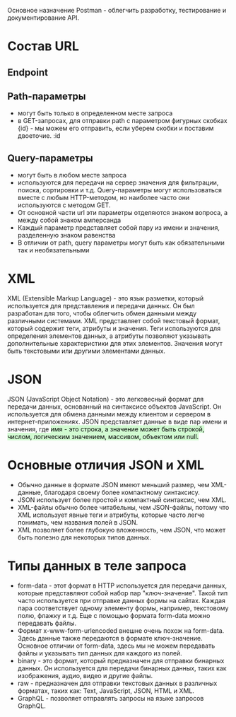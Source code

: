 Основное назначение Postman - облегчить разработку, тестирование и документирование API.

# Состав URL 
## Endpoint

## Path-параметры
- могут быть только в определенном месте запроса
- в GET-запросах, для отправки path с параметром фигурных скобках {id} - мы можем его отправить, если уберем скобки и поставим двоеточие. :id
## Query-параметры
- могут быть в любом месте запроса
- используются для передачи на сервер значения для фильтрации, поиска, сортировки и т.д. Query-параметры могут использоваться вместе с любым HTTP-методом, но наиболее часто они используются с методом GET.
- От основной части url эти параметры отделяются знаком вопроса, а между собой знаком амперсанда
- Каждый параметр представляет собой пару из имени и значения, разделенную знаком равенства
- В отличии от path, query параметры могут быть как обязательными так и необязательными

# XML
XML (Extensible Markup Language) - это язык разметки, который используется для представления и передачи данных. Он был разработан для того, чтобы облегчить обмен данными между различными системами. XML представляет собой текстовый формат, который содержит теги, атрибуты и значения. Теги используются для определения элементов данных, а атрибуты позволяют указывать дополнительные характеристики для этих элементов. Значения могут быть текстовыми или другими элементами данных.
# JSON
JSON (JavaScript Object Notation) - это легковесный формат для передачи данных, основанный на синтаксисе объектов JavaScript. Он используется для обмена данными между клиентом и сервером в интернет-приложениях. JSON представляет данные в виде пар имени и значения, где <mark style="background: #BBFABBA6;">имя - это строка, а значение может быть строкой, числом, логическим значением, массивом, объектом или null.</mark> 

# Основные отличия JSON и XML
- Обычно данные в формате JSON имеют меньший размер, чем XML-данные, благодаря своему более компактному синтаксису.
- JSON использует более простой и компактный синтаксис, чем XML.
- XML-файлы обычно более читабельны, чем JSON-файлы, потому что XML использует явные теги и атрибуты, которые часто легче понимать, чем названия полей в JSON.
- XML позволяет более глубокую вложенность, чем JSON, что может быть полезно для некоторых типов данных.
# Типы данных в теле запроса
- form-data - этот формат в HTTP используется для передачи данных, которые представляют собой набор пар "ключ-значение". Такой тип часто используется при отправке данных формы на сайтах. Каждая пара соответствует одному элементу формы, например, текстовому полю, флажку и т.д. Еще с помощью формата form-data можно передавать файлы.
- Формат x-www-form-urlencoded внешне очень похож на form-data. Здесь данные также передаются в формате ключ-значение. Основное отличии от form-data, здесь мы не можем передавать файлы и указывать тип данных для каждого из полей.
- binary - это формат, который предназначен для отправки бинарных данных. Он используется для передачи бинарных данных, таких как изображения, аудио, видео и другие файлы.
- raw - предназначен для отправки текстовых данных в различных форматах, таких как: Text, JavaScript, JSON, HTML и XML. 
- GraphQL - позволяет отправлять запросы на языке запросов GraphQL.